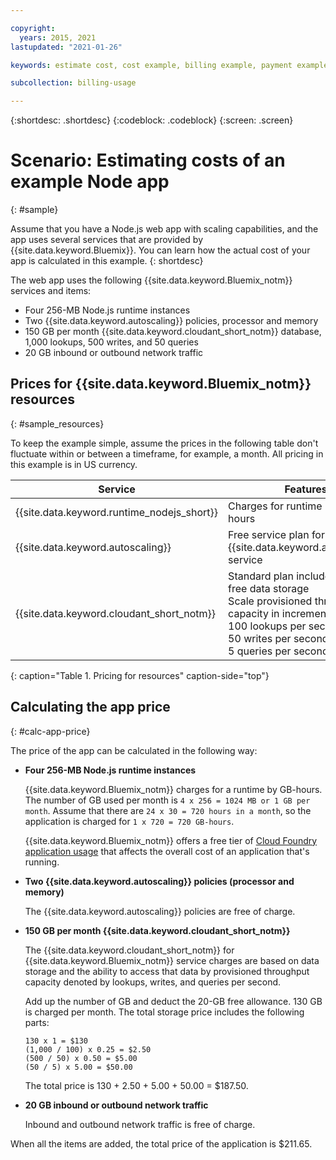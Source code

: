 ```yaml
---

copyright:
  years: 2015, 2021
lastupdated: "2021-01-26"

keywords: estimate cost, cost example, billing example, payment example, calculating app price

subcollection: billing-usage

---
```


{:shortdesc: .shortdesc}
{:codeblock: .codeblock}
{:screen: .screen}

# Scenario: Estimating costs of an example Node app
{: #sample}

Assume that you have a Node.js web app with scaling capabilities, and the app uses several services that are provided by {{site.data.keyword.Bluemix}}. You can learn how the actual cost of your app is calculated in this example. 
{: shortdesc}

The web app uses the following {{site.data.keyword.Bluemix_notm}} services and items:

* Four 256-MB Node.js runtime instances
* Two {{site.data.keyword.autoscaling}} policies, processor and memory
* 150 GB per month {{site.data.keyword.cloudant_short_notm}} database, 1,000 lookups, 500 writes, and 50 queries
* 20 GB inbound or outbound network traffic


## Prices for {{site.data.keyword.Bluemix_notm}} resources
{: #sample_resources}

To keep the example simple, assume the prices in the following table don't fluctuate within or between a timeframe, for example, a month. All pricing in this example is in US currency.

| Service                           |	Features                                                            |	Price             |
|-----------------------------------|---------------------------------------------------------------------|-------------------|
| {{site.data.keyword.runtime_nodejs_short}}                   |	Charges for runtime by GB-hours          |	$0.07 USD/GB-hour | 
| {{site.data.keyword.autoscaling}} |	Free service plan for the {{site.data.keyword.autoscaling}} service |	Free              |
| {{site.data.keyword.cloudant_short_notm}} | Standard plan includes 20 GB of free data storage</br>Scale provisioned throughput capacity in increments of:</br>100 lookups per second</br>50 writes per second</br>5 queries per second | $1.00 USD/GB of data storage</br>$0.25 USD/Lookup per second</br>$0.50 USD/Write per second</br>$5.00 USD/Query per second |
{: caption="Table 1. Pricing for resources" caption-side="top"}


## Calculating the app price
{: #calc-app-price}

The price of the app can be calculated in the following way:

* **Four 256-MB Node.js runtime instances**
  
   {{site.data.keyword.Bluemix_notm}} charges for a runtime by GB-hours. The number of GB used per month is `4 x 256 = 1024 MB or 1 GB per month`. Assume that there are `24 x 30 = 720 hours in a month`, so the application is charged for `1 x 720 = 720 GB-hours`.

   {{site.data.keyword.Bluemix_notm}} offers a free tier of [Cloud Foundry application usage](/docs/account?topic=account-accounts) that affects the overall cost of an application that's running.
   
* **Two {{site.data.keyword.autoscaling}} policies (processor and memory)**
  
   The {{site.data.keyword.autoscaling}} policies are free of charge.

* **150 GB per month {{site.data.keyword.cloudant_short_notm}}**
  
   The {{site.data.keyword.cloudant_short_notm}} for {{site.data.keyword.Bluemix_notm}} service charges are based on data storage and the ability to access that data by provisioned throughput capacity denoted by lookups, writes, and queries per second.

   Add up the number of GB and deduct the 20-GB free allowance. 130 GB is charged per month. The total storage price includes the following parts:
   
   ```
   130 x 1 = $130
   (1,000 / 100) x 0.25 = $2.50
   (500 / 50) x 0.50 = $5.00
   (50 / 5) x 5.00 = $50.00
   ```

   The total price is 130 + 2.50 + 5.00 + 50.00 = $187.50.

* **20 GB inbound or outbound network traffic**
  
   Inbound and outbound network traffic is free of charge.

When all the items are added, the total price of the application is $211.65.
